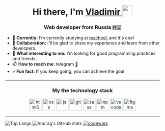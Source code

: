 <h1 align="center">Hi there, I'm <a href="https://vladimirmakarof.github.io/Project-rsschool-cv/" target="_blank">Vladimir </a> 
<img src="https://github.com/blackcater/blackcater/raw/main/images/Hi.gif" height="32"/></h1>
<h3 align="center">Web developer from Russia 🇷🇺</h3>


<!-- - 🔭 I’m currently working on ... -->

- 🌱 **Currently:** I’m currently studying at <a href="https://rs.school/" target="_blank">rsschool</a>, and it's cool
- 👯 **Сollaboration:** I'll be glad to share my experience and learn from other developers.
- 🧐 **What interesting to me:** I’m looking for good programming practices and friends.
- 📫 **How to reach me:** telegram <a href="https://t.me/Vladimir_Makarof"> 💬</a>
- ⚡ **Fun fact:** If you keep going, you can achieve the goal.

***
 <h3 align="center">My the technology stack</h3>
<p align="center">  
<img src="https://github.com/VladimirMakarof/devicon/blob/master/icons/html5/html5-original.svg" alt="html5" width="40" height="40"/>
<img src="https://github.com/VladimirMakarof/devicon/blob/master/icons/css3/css3-original.svg" alt="css" width="40" height="40"/> 
<img src="https://github.com/VladimirMakarof/devicon/blob/master/icons/javascript/javascript-original.svg" alt="js" width="40" height="40"/> 
<img src="https://github.com/VladimirMakarof/devicon/blob/master/icons/git/git-original.svg" alt="git" width="40" height="40"/>  
<img src="https://github.com/VladimirMakarof/devicon/blob/master/icons/sass/sass-original.svg" alt="sass" width="40" height="40"/>
<img src="https://github.com/VladimirMakarof/devicon/blob/master/icons/npm/npm-original-wordmark.svg" alt="npm" width="40" height="40"/> 
<img src="https://github.com/VladimirMakarof/devicon/blob/master/icons/vscode/vscode-original-wordmark.svg" alt="vscode" width="40" height="40"/>  
<img src="https://github.com/VladimirMakarof/devicon/blob/master/icons/figma/figma-original.svg" alt="figma" width="40" height="40"/> 
</p>

***

  
![Top Langs](https://github-readme-stats.vercel.app/api/top-langs/?username=VladimirMakarof&layout=compact) ![Anurag's GitHub stats](https://github-readme-stats.vercel.app/api?username=VladimirMakarof&count_private=true&hide=contribs,issues&show_icons=true) [![codewars](https://www.codewars.com/users/VladimirMakarof/badges/large)](https://www.codewars.com/users/VladimirMakarof)   




